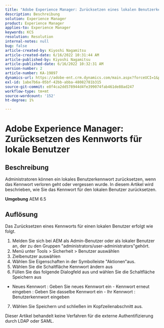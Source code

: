 ```yaml
---
title: "Adobe Experience Manager: Zurücksetzen eines lokalen Benutzerkennworts"
description: Beschreibung
solution: Experience Manager
product: Experience Manager
applies-to: Experience Manager
keywords: KCS
resolution: Resolution
internal-notes: null
bug: false
article-created-by: Kiyoshi Nagamitsu
article-created-date: 6/16/2022 10:31:44 AM
article-published-by: Kiyoshi Nagamitsu
article-published-date: 6/16/2022 10:32:31 AM
version-number: 2
article-number: KA-19897
dynamics-url: https://adobe-ent.crm.dynamics.com/main.aspx?forceUCI=1&pagetype=entityrecord&etn=knowledgearticle&id=d07c5e7f-5fed-ec11-bb3d-000d3a5c4890
exl-id: 1abe7b6a-05bf-42bb-abba-48082781b315
source-git-commit: e8f4ca2dd578944d4fe399074fab461de88ad247
workflow-type: tm+mt
source-wordcount: '152'
ht-degree: 1%

---
```


# Adobe Experience Manager: Zurücksetzen des Kennworts für lokale Benutzer

## Beschreibung


Administratoren können ein lokales Benutzerkennwort zurücksetzen, wenn das Kennwort verloren geht oder vergessen wurde.
In diesem Artikel wird beschrieben, wie Sie das Kennwort für den lokalen Benutzer zurücksetzen.

<b>Umgebung</b>
AEM 6.5


## Auflösung


Das Zurücksetzen eines Kennworts für einen lokalen Benutzer erfolgt wie folgt.

1. Melden Sie sich bei AEM als Admin-Benutzer oder als lokaler Benutzer an, der zu den Gruppen &quot;administrators/user-administrators&quot;gehört.
2. Menü unter Tools > Sicherheit > Benutzer auswählen
3. Zielbenutzer auswählen
4. Wählen Sie Eigenschaften in der Symbolleiste &quot;Aktionen&quot;aus.
5. Wählen Sie die Schaltfläche Kennwort ändern aus
6. Füllen Sie das folgende Dialogfeld aus und wählen Sie die Schaltfläche Speichern aus

- Neues Kennwort : Geben Sie neues Kennwort ein - Kennwort erneut eingeben : Geben Sie dasselbe Kennwort ein - Ihr Kennwort : Benutzerkennwort eingeben

7. Wählen Sie Speichern und schließen im Kopfzeilenabschnitt aus.

Dieser Artikel behandelt keine Verfahren für die externe Authentifizierung durch LDAP oder SAML.
